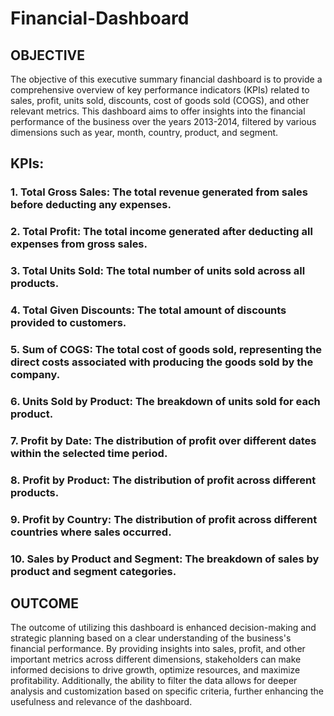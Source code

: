 # Financial-Dashboard

## OBJECTIVE
The objective of this executive summary financial dashboard is to provide a comprehensive overview of key performance indicators (KPIs) related to sales, profit, units sold, discounts, cost of goods sold (COGS), and other relevant metrics. This dashboard aims to offer insights into the financial performance of the business over the years 2013-2014, filtered by various dimensions such as year, month, country, product, and segment.

## KPIs:
### 1. Total Gross Sales: The total revenue generated from sales before deducting any expenses.
### 2. Total Profit: The total income generated after deducting all expenses from gross sales.
### 3. Total Units Sold: The total number of units sold across all products.
### 4. Total Given Discounts: The total amount of discounts provided to customers.
### 5. Sum of COGS: The total cost of goods sold, representing the direct costs associated with producing the goods sold by the company.
### 6. Units Sold by Product: The breakdown of units sold for each product.
### 7. Profit by Date: The distribution of profit over different dates within the selected time period.
### 8. Profit by Product: The distribution of profit across different products.
### 9. Profit by Country: The distribution of profit across different countries where sales occurred.
### 10. Sales by Product and Segment: The breakdown of sales by product and segment categories.

## OUTCOME
The outcome of utilizing this dashboard is enhanced decision-making and strategic planning based on a clear understanding of the business's financial performance. By providing insights into sales, profit, and other important metrics across different dimensions, stakeholders can make informed decisions to drive growth, optimize resources, and maximize profitability. Additionally, the ability to filter the data allows for deeper analysis and customization based on specific criteria, further enhancing the usefulness and relevance of the dashboard.

